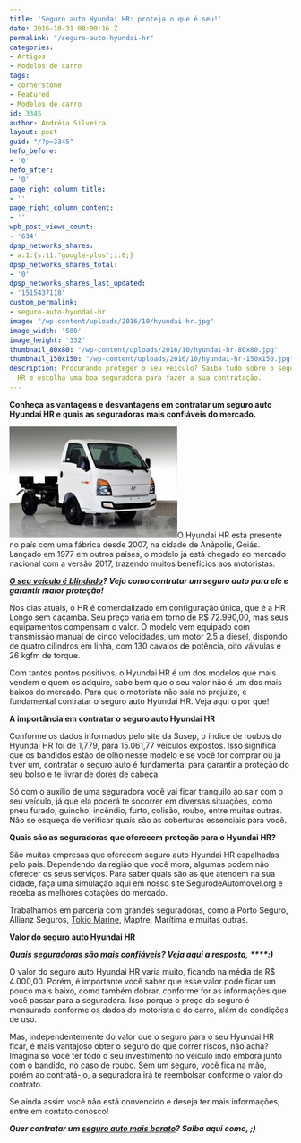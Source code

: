 ```yaml
---
title: 'Seguro auto Hyundai HR: proteja o que é seu!'
date: 2016-10-31 08:00:16 Z
permalink: "/seguro-auto-hyundai-hr"
categories:
- Artigos
- Modelos de carro
tags:
- cornerstone
- Featured
- Modelos de carro
id: 3345
author: Andréia Silveira
layout: post
guid: "/?p=3345"
hefo_before:
- '0'
hefo_after:
- '0'
page_right_column_title:
- ''
page_right_column_content:
- ''
wpb_post_views_count:
- '634'
dpsp_networks_shares:
- a:1:{s:11:"google-plus";i:0;}
dpsp_networks_shares_total:
- '0'
dpsp_networks_shares_last_updated:
- '1515437118'
custom_permalink:
- seguro-auto-hyundai-hr
image: "/wp-content/uploads/2016/10/hyundai-hr.jpg"
image_width: '500'
image_height: '332'
thumbnail_80x80: "/wp-content/uploads/2016/10/hyundai-hr-80x80.jpg"
thumbnail_150x150: "/wp-content/uploads/2016/10/hyundai-hr-150x150.jpg"
description: Procurando proteger o seu veículo? Saiba tudo sobre o seguro auto Hyundai
  HR e escolha uma boa seguradora para fazer a sua contratação.
---
```


**Conheça as vantagens e desvantagens em contratar um seguro auto Hyundai HR e quais as seguradoras mais confiáveis do mercado.**

[<img class="alignleft wp-image-3347 size-medium" title="Seguro auto Hyundai HR: proteja o que é seu! " src="/wp-content/uploads/2016/10/hyundai-hr-300x199.jpg" alt="Seguro auto Hyundai HR: proteja o que é seu! " width="300" height="199" />](/wp-content/uploads/2016/10/hyundai-hr.jpg)O Hyundai HR está presente no país com uma fábrica desde 2007, na cidade de Anápolis, Goiás. Lançado em 1977 em outros países, o modelo já está chegado ao mercado nacional com a versão 2017, trazendo muitos benefícios aos motoristas.

**_<a href="/seguro-auto-para-blindados/" target="_blank" rel="noopener">O seu veículo é blindado</a>? Veja como contratar um seguro auto para ele e garantir maior proteção!_**

Nos dias atuais, o HR é comercializado em configuração única, que é a HR Longo sem caçamba. Seu preço varia em torno de R$ 72.990,00, mas seus equipamentos compensam o valor. O modelo vem equipado com transmissão manual de cinco velocidades, um motor 2.5 a diesel, dispondo de quatro cilindros em linha, com 130 cavalos de potência, oito válvulas e 26 kgfm de torque.

Com tantos pontos positivos, o Hyundai HR é um dos modelos que mais vendem e quem os adquire, sabe bem que o seu valor não é um dos mais baixos do mercado. Para que o motorista não saia no prejuízo, é fundamental contratar o seguro auto Hyundai HR. Veja aqui o por que!

**A importância em contratar o seguro auto Hyundai HR**

Conforme os dados informados pelo site da Susep, o índice de roubos do Hyundai HR foi de 1,779, para 15.061,77 veículos expostos. Isso significa que os bandidos estão de olho nesse modelo e se você for comprar ou já tiver um, contratar o seguro auto é fundamental para garantir a proteção do seu bolso e te livrar de dores de cabeça.

Só com o auxílio de uma seguradora você vai ficar tranquilo ao sair com o seu veículo, já que ela poderá te socorrer em diversas situações, como pneu furado, guincho, incêndio, furto, colisão, roubo, entre muitas outras. Não se esqueça de verificar quais são as coberturas essenciais para você.

**Quais são as seguradoras que oferecem proteção para o Hyundai HR?**

São muitas empresas que oferecem seguro auto Hyundai HR espalhadas pelo país. Dependendo da região que você mora, algumas podem não oferecer os seus serviços. Para saber quais são as que atendem na sua cidade, faça uma simulação aqui em nosso site SegurodeAutomovel.org e receba as melhores cotações do mercado.

Trabalhamos em parceria com grandes seguradoras, como a Porto Seguro, Allianz Seguros, [Tokio Marine](/tokio-marine-seguro-automovel), Mapfre, Marítima e muitas outras.

**Valor do seguro auto Hyundai HR**

**_Quais <a href="/escolha-uma-seguradora-de-automovel/" target="_blank" rel="noopener">seguradoras são mais confiáveis</a>? Veja aqui a resposta, _****_:)_**

O valor do seguro auto Hyundai HR varia muito, ficando na média de R$ 4.000,00. Porém, é importante você saber que esse valor pode ficar um pouco mais baixo, como também dobrar, conforme for as informações que você passar para a seguradora. Isso porque o preço do seguro é mensurado conforme os dados do motorista e do carro, além de condições de uso.

Mas, independentemente do valor que o seguro para o seu Hyundai HR ficar, é mais vantajoso obter o seguro do que correr riscos, não acha? Imagina só você ter todo o seu investimento no veículo indo embora junto com o bandido, no caso de roubo. Sem um seguro, você fica na mão, porém ao contratá-lo, a seguradora irá te reembolsar conforme o valor do contrato.

Se ainda assim você não está convencido e deseja ter mais informações, entre em contato conosco!

**_Quer contratar um [seguro auto mais barato](/como-encontrar-um-seguro-barato)? Saiba aqui como, ;)_**